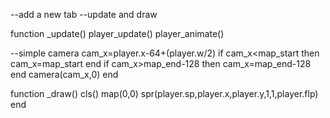 --add a new tab
--update and draw

function _update()
  player_update()
  player_animate()

  --simple camera
  cam_x=player.x-64+(player.w/2)
  if cam_x<map_start then
     cam_x=map_start
  end
  if cam_x>map_end-128 then
     cam_x=map_end-128
  end
  camera(cam_x,0)
end

function _draw()
  cls()
  map(0,0)
  spr(player.sp,player.x,player.y,1,1,player.flp)
end
